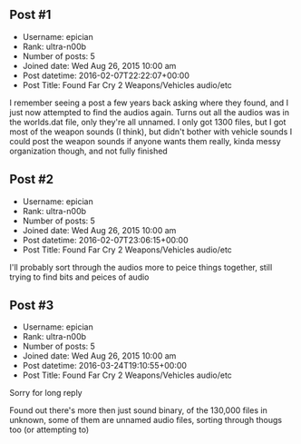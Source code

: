 ## Post #1
- Username: epician
- Rank: ultra-n00b
- Number of posts: 5
- Joined date: Wed Aug 26, 2015 10:00 am
- Post datetime: 2016-02-07T22:22:07+00:00
- Post Title: Found Far Cry 2 Weapons/Vehicles audio/etc

I remember seeing a post a few years back asking where they found, and I just now attempted to find the audios again. Turns out all the audios was in the worlds.dat file, only they're all unnamed. I only got 1300 files, but I got most of the weapon sounds (I think), but didn't bother with vehicle sounds I could post the weapon sounds if anyone wants them really, kinda messy organization though, and not fully finished
## Post #2
- Username: epician
- Rank: ultra-n00b
- Number of posts: 5
- Joined date: Wed Aug 26, 2015 10:00 am
- Post datetime: 2016-02-07T23:06:15+00:00
- Post Title: Found Far Cry 2 Weapons/Vehicles audio/etc

I'll probably sort through the audios more to peice things together, still trying to find bits and peices of audio
## Post #3
- Username: epician
- Rank: ultra-n00b
- Number of posts: 5
- Joined date: Wed Aug 26, 2015 10:00 am
- Post datetime: 2016-03-24T19:10:55+00:00
- Post Title: Found Far Cry 2 Weapons/Vehicles audio/etc

Sorry for long reply

Found out there's more then just sound binary, of the 130,000 files in unknown, some of them are unnamed audio files, sorting through thougs too (or attempting to)
